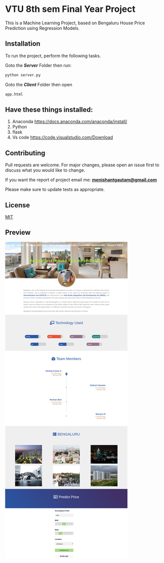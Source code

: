 # VTU 8th sem Final Year Project
This is a Machine Learning Project, based on Bengaluru House Price Prediction using Regression Models.

## Installation

To run the project, perform the following tasks.

Goto the ***Server*** Folder then run: 

```bash
python server.py
```

Goto the ***Client*** Folder then open
```bash
app.html
```

## Have these things installed:
1) Anaconda   https://docs.anaconda.com/anaconda/install/
2) Python
3) flask
4) Vs code https://code.visualstudio.com/Download



## Contributing
Pull requests are welcome. For major changes, please open an issue first to discuss what you would like to change.

If you want the report of project email me: **menishantgautam@gmail.com**

Please make sure to update tests as appropriate.

## License
[MIT](https://choosealicense.com/licenses/mit/)

## Preview
![Screenshot](sample.png)
